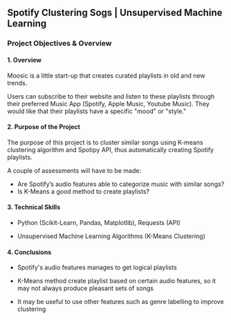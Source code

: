 ## Spotify Clustering Sogs | Unsupervised Machine Learning
### Project Objectives & Overview
#### 1. Overview

Moosic is a little start-up that creates curated playlists in old and new trends.

Users can subscribe to their website and listen to these playlists through their preferred Music App (Spotify, Apple Music, Youtube Music). They would like that their playlists have a specific "mood" or "style."

#### 2. Purpose of the Project
The purpose of this project is to cluster similar songs using K-means clustering algorithm and Spotipy API, thus automatically creating Spotify playlists.

A couple of assessments will have to be made:

- Are Spotify’s audio features able to categorize music with similar songs?
- Is K-Means a good method to create playlists? 

#### 3. Technical Skills

- Python (Scikit-Learn, Pandas, Matplotlib), Requests (API)

- Unsupervised Machine Learning Algorithms (K-Means Clustering)

#### 4. Conclusions

- Spotify's audio features manages to get logical playlists

- K-Means method create playlist based on certain audio features, so it may not always produce pleasant sets of songs

- It may be useful to use other features such as genre labelling to improve clustering

